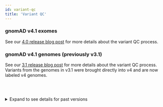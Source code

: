 ```yaml
---
id: variant-qc
title: 'Variant QC'
---
```


### gnomAD v4.1 exomes

See our [4.0 release blog post](https://gnomad.broadinstitute.org/news/2023-11-gnomad-v4-0) for more details about the variant QC process.

### gnomAD v4.1 genomes (previously v3.1)

See our [3.1 release blog post](https://gnomad.broadinstitute.org/news/2020-10-gnomad-v3-1-new-content-methods-annotations-and-data-availability/) for more details about the variant QC process. Variants from the genomes in v3.1 were brought directly into v4 and are now labeled v4 genomes.

<br/><br/>

<details>

<summary>Expand to see details for past versions</summary>

### gnomAD v3.0

For gnomAD v3.0, we computed all our variant QC metrics within Hail and because our new sparse format contains all the GVCFs information, we computed them for each allele separately. We then used the [allele-specific version of GATK Variant Quality Score Recalibration (VQSR)](https://gatkforums.broadinstitute.org/gatk/discussion/9622/allele-specific-annotation-and-filtering) to compute a confidence score for each allele in our data to be real or artifactual. We used the following features:

- SNPs: `FS`, `SOR`,`ReadPosRankSum`, `MQRankSum`, `QD`, `DP`, `MQ`
- indels: `FS`, `SOR`, `ReadPosRankSum`, `MQRankSum`, `QD`, `DP`
  On top of the GATK bundle training resources (hapmap, omni, 1000 genomes, mills indels), we also used 10M transmitted singletons (alleles observed exactly twice confidently in a parent and a child) from 6,044 trios present in our raw data.

We assessed the results of the filtering by looking at the same quality metrics we used for the gnomAD v2 callset: *de novo* looking mutations in our 6,044 trios, Ti/Tv ratio, proportion singletons, proportion bi-allelic variants, variants in  ClinVar and precision and recall in two truth samples present in our data: [NA12878](https://github.com/genome-in-a-bottle/giab_latest_release) and a [pseudo-diploid sample](https://github.com/lh3/CHM-eval) ( A mixture of DNA (est. 50.7% / 49.3%) from two haploid CHM cell lines) for which we have good truth data.

In addition to VQSR, we also  applied the following hard filters:

- `AC0`: No sample had a high quality genotype at this variant site (GQ>=20, DP>=10 and allele balance >  0.2 for heterozygotes)
- `InbreedingCoeff`: there was an excess of heterozygotes at the site compared to Hardy-Weinberg expectations using a threshold of -0.3 on the InbreedingCoefficient metric.

In total, 12.7% of SNVs and 34.2% of indels were filtered, leaving  526,001,545 SNVs and 69,168,024 indels that passed all filters in our release.

### gnomAD v2.1

For gnomAD v2.1 variants QC, we used all sites present in the 141,456 release samples as well as sites present in family members forming trios (717 trios in genomes, 6,029 trios in exomes) that passed all of the sample QC filters. Including these trios allowed us to look at transmission and Mendelian violations for evaluation purposes. Variant QC was performed on the exomes and genomes separately but using the same pipeline (although different thresholds were used).

We used a random forests (RF) model using allele-specific annotations as our main tool for variant quality control. This updated model is described below and performs markedly better than both VQSR and our previous RF model (used on gnomAD v2.0.2) on all the evaluation metrics we used. In addition to our RF filter, we also excluded all sites failing the following two hard filters:

- `InbreedingCoeff`: Excess heterozygotes defined by an inbreeding coefficient < -0.3
- `AC0`: No sample had a high quality genotype (depth >= 10, genotype quality >= 20 and minor allele balance > 0.2 for heterozygous genotypes)

Finally, for this release we have moved the information about sites falling in low complexity (‘lcr’), decoy (`decoy`) and segmental duplication (`segdup`) regions to the `INFO` field. This means that the information is still easily available in the VCF but variants in these regions that pass other filters will have a `PASS` value in the `FILTER` column. In the browser, `lcr`, `decoy` and `segdup` are displayed in the `Flags` column.

#### Random forests model

We used a random forests (RF) model developed with Hail and pyspark. Our model was applied to exomes and genomes separately. Our model considered each allele separately and emitted a prediction for each allele. We used a combination of features output by the GATK Haplotype Caller and features that we computed from the genotypes directly. In particular, we introduced the following two allele-specific features:

1. `qd`: This metric is inspired by the GATK quality / depth (`QD`) metric, but is computed per-allele, only on the carriers of that allele. So for each allele, `qd` is computed as the sum of the non-reference genotype likelihoods divided by the sum of the depth in all carrier of that allele.
2. `pab_max`: This metric is the highest p-value for sampling the observed allele balance under a binomial model. Because we take the highest value, we effectively consider the "best looking" sample in terms of allele-balance.

##### Random forests features

<table>
  <tr>
    <td>
Feature</td>
    <td>Description</td>
    <td>Allele / site specific</td>
    <td>Genomes feature importance</td>
    <td>Exomes feature importance</td>
  </tr>
  <tr>
    <td>Allele type</td>
    <td>SNV, Indel, complex</td>
    <td>Allele</td>
    <td>0.0012</td>
    <td>0.00027</td>
  </tr>
  <tr>
    <td>qd</td>
    <td>Allelic quality / depth</td>
    <td>Allele</td>
    <td>0.470</td>
    <td>0.62</td>
  </tr>
  <tr>
    <td>pax_max</td>
    <td>Max. p-value of binomial test for allele balance</td>
    <td>Allele</td>
    <td>0.106</td>
    <td>0.065</td>
  </tr>
  <tr>
    <td>variant_type</td>
    <td>SNV, multi-allelic SNV, indel, multi-allelic indel, mixed</td>
    <td>Site</td>
    <td>0.0065</td>
    <td>0.0054</td>
  </tr>
  <tr>
    <td>was_mixed</td>
    <td>Whether there were both SNVs and indels at the site</td>
    <td>Site</td>
    <td>0.0056</td>
    <td>0.00048</td>
  </tr>
  <tr>
    <td>n_alt_alleles</td>
    <td>Number of non-reference alleles</td>
    <td>Site</td>
    <td>0.0060</td>
    <td>0.0061</td>
  </tr>
  <tr>
    <td>has_star</td>
    <td>Whether there is a spanning deletion that overlaps the site</td>
    <td>Site</td>
    <td>0.0115</td>
    <td>0.0023</td>
  </tr>
  <tr>
    <td>InbreedingCoeff</td>
    <td>Inbreeding Coefficient</td>
    <td>Site*</td>
    <td>0.042</td>
    <td>0.123</td>
  </tr>
  <tr>
    <td>MQRankSum
</td>
    <td>Z-score from Wilcoxon rank sum test of Alt vs. Ref read mapping qualities
</td>
    <td>Site*</td>
    <td>0.031</td>
    <td>0.019</td>
  </tr>
  <tr>
    <td>ReadPosRankSum</td>
    <td>Z-score from Wilcoxon rank sum test of Alt vs. Ref read position bias</td>
    <td>Site*</td>
    <td>0.060</td>
    <td>0.061</td>
  </tr>
  <tr>
    <td>SOR</td>
    <td>Symmetric Odds Ratio of 2×2 contingency table to detect strand bias</td>
    <td>Site*</td>
    <td>0.266</td>
    <td>0.10</td>
  </tr>
</table>

\*: These features should ideally be computed for each allele separately but they were generated for each site in our callset and it was impractical to re-generate them for each allele.

Note that since random forests don't tolerate missing data, we have naively imputed all missing values using the median value for that feature.

##### Random forest training examples

Our strategy for selecting training sites was the same as for gnomAD v2.0.2; however, because we had an increase in our number of trios, we had more positive transmitted singletons alleles than previously. The table below summarizes our training examples.

<table>
  <tr>
    <td>Name</td>
    <td>Description</td>
    <td>Class</td>
    <td>Number of alleles in genomes</td>
    <td>Number of alleles in exomes</td>
  </tr>
  <tr>
    <td>omni</td>
    <td>SNVs present on the Omni 2.5 genotyping array and found in 1000 genomes (available in the GATK bundle)</td>
    <td>TP</td>
    <td>2.3Mln</td>
    <td>95k</td>
  </tr>
  <tr>
    <td>mills</td>
    <td>Indels present in the Mills and Devine data (available in the GATK bundle)</td>
    <td>TP</td>
    <td>1.3Mln</td>
    <td>12k</td>
  </tr>
  <tr>
    <td>1000 Genomes high-quality sites</td>
    <td>Sites discovered in 1000 Genomes with high confidence (available in the GATK bundle)</td>
    <td>TP</td>
    <td>29Mln</td>
    <td>560k</td>
  </tr>
  <tr>
    <td>transmitted_singletons</td>
    <td>variants found in two and only two individuals, which were a parent-offspring pair</td>
    <td>TP</td>
    <td>116k</td>
    <td>106k</td>
  </tr>
  <tr>
    <td>fail_hard_filters</td>
    <td>variants failing traditional GATK hard filters: QD < 2 || FS > 60 || MQ < 30</td>
    <td>FP</td>
    <td>31Mln</td>
    <td>789k</td>
  </tr>
</table>

Note that for training the model, we used a balanced training set by randomly downsampling the class that had more training examples to match the number of training examples in the other class.

##### Random forests filtering thresholds

In order to set a threshold for the PASS / RF filter in the release, we have used a slightly different set of evaluation metrics. The reason being that some of the classical metrics such as transition/transversion ratio and insertion:deletion ratio are very difficult to interpret in large callsets. On the other hand, we have additional data and resources that can serve as useful proxy for callset quality, such as large number of trios, validated variants (e.g. validated _de novo_ mutations in our exomes) or public databases such as ClinVar. We used the following metrics to determine a cutoff on the random forests model output, to build what we believed to be a high quality set of variants:

- Precision / recall against two well characterized samples:
  - NA12878 from [genome in a bottle](https://github.com/genome-in-a-bottle/giab_latest_release)
  - CHM1*CHM13: A mixture of DNA (est. 50.7% / 49.3%) from two haploid CHM cell lines, deep sequenced with PacBio and \_de novo* assembled, available [here](https://github.com/lh3/CHM-eval). Note that indels of size 1 were removed because of PacBio-specific problems.
- Number of singleton Mendelian violations in our evaluation trios (N=1 amongst all samples and is found in a child)
- Singleton transmission ratio in trios
- Sensitivity to validated _de novo_ mutations (exomes only)
- Sensitivity to singleton ClinVar variants

For exomes, our filtration process removes 12.2% of SNVs (RF probability >= 0.1) and 24.7% of indels (RF probability >= 0.2). For genomes, we filtered 10.7% of SNVs (RF probability >= 0.4) and 22.3% of indels (RF probability >= 0.4).

</details>

